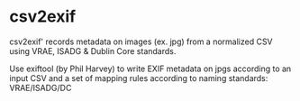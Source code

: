 # csv2exif

csv2exif' records metadata on images (ex. jpg) from a normalized CSV using VRAE, ISADG & Dublin Core standards.

Use exiftool (by Phil Harvey) to write EXIF metadata on jpgs according to an 
input CSV and a set of mapping rules according to naming standards: VRAE/ISADG/DC
